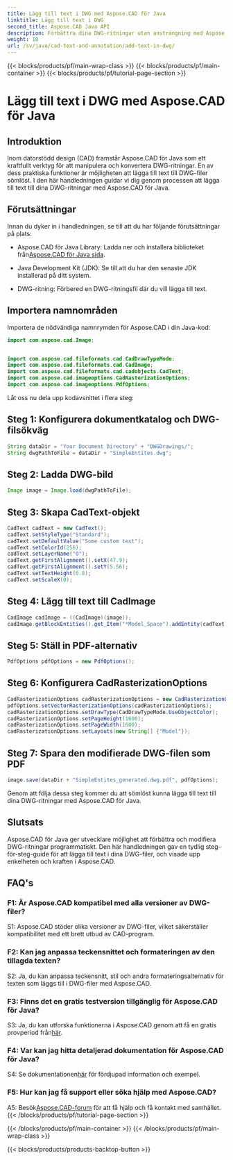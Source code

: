 ```yaml
---
title: Lägg till text i DWG med Aspose.CAD för Java
linktitle: Lägg till text i DWG
second_title: Aspose.CAD Java API
description: Förbättra dina DWG-ritningar utan ansträngning med Aspose.CAD för Java. Lägg till text sömlöst med vår steg-för-steg-guide.
weight: 10
url: /sv/java/cad-text-and-annotation/add-text-in-dwg/
---
```


{{< blocks/products/pf/main-wrap-class >}}
{{< blocks/products/pf/main-container >}}
{{< blocks/products/pf/tutorial-page-section >}}

# Lägg till text i DWG med Aspose.CAD för Java

## Introduktion

Inom datorstödd design (CAD) framstår Aspose.CAD för Java som ett kraftfullt verktyg för att manipulera och konvertera DWG-ritningar. En av dess praktiska funktioner är möjligheten att lägga till text till DWG-filer sömlöst. I den här handledningen guidar vi dig genom processen att lägga till text till dina DWG-ritningar med Aspose.CAD för Java.

## Förutsättningar

Innan du dyker in i handledningen, se till att du har följande förutsättningar på plats:

-  Aspose.CAD för Java Library: Ladda ner och installera biblioteket från[Aspose.CAD för Java sida](https://releases.aspose.com/cad/java/).

- Java Development Kit (JDK): Se till att du har den senaste JDK installerad på ditt system.

- DWG-ritning: Förbered en DWG-ritningsfil där du vill lägga till text.

## Importera namnområden

Importera de nödvändiga namnrymden för Aspose.CAD i din Java-kod:

```java
import com.aspose.cad.Image;


import com.aspose.cad.fileformats.cad.CadDrawTypeMode;
import com.aspose.cad.fileformats.cad.CadImage;
import com.aspose.cad.fileformats.cad.cadobjects.CadText;
import com.aspose.cad.imageoptions.CadRasterizationOptions;
import com.aspose.cad.imageoptions.PdfOptions;
```

Låt oss nu dela upp kodavsnittet i flera steg:

## Steg 1: Konfigurera dokumentkatalog och DWG-filsökväg

```java
String dataDir = "Your Document Directory" + "DWGDrawings/";
String dwgPathToFile = dataDir + "SimpleEntites.dwg";
```

## Steg 2: Ladda DWG-bild

```java
Image image = Image.load(dwgPathToFile);
```

## Steg 3: Skapa CadText-objekt

```java
CadText cadText = new CadText();
cadText.setStyleType("Standard");
cadText.setDefaultValue("Some custom text");
cadText.setColorId(256);
cadText.setLayerName("0");
cadText.getFirstAlignment().setX(47.9);
cadText.getFirstAlignment().setY(5.56);
cadText.setTextHeight(0.8);
cadText.setScaleX(0);
```

## Steg 4: Lägg till text till CadImage

```java
CadImage cadImage = ((CadImage)(image));
cadImage.getBlockEntities().get_Item("*Model_Space").addEntity(cadText);
```

## Steg 5: Ställ in PDF-alternativ

```java
PdfOptions pdfOptions = new PdfOptions();
```

## Steg 6: Konfigurera CadRasterizationOptions

```java
CadRasterizationOptions cadRasterizationOptions = new CadRasterizationOptions();
pdfOptions.setVectorRasterizationOptions(cadRasterizationOptions);
cadRasterizationOptions.setDrawType(CadDrawTypeMode.UseObjectColor);
cadRasterizationOptions.setPageHeight(1600);
cadRasterizationOptions.setPageWidth(1600);
cadRasterizationOptions.setLayouts(new String[] {"Model"});
```

## Steg 7: Spara den modifierade DWG-filen som PDF

```java
image.save(dataDir + "SimpleEntites_generated.dwg.pdf", pdfOptions);
```

Genom att följa dessa steg kommer du att sömlöst kunna lägga till text till dina DWG-ritningar med Aspose.CAD för Java.

## Slutsats

Aspose.CAD för Java ger utvecklare möjlighet att förbättra och modifiera DWG-ritningar programmatiskt. Den här handledningen gav en tydlig steg-för-steg-guide för att lägga till text i dina DWG-filer, och visade upp enkelheten och kraften i Aspose.CAD.

## FAQ's

### F1: Är Aspose.CAD kompatibel med alla versioner av DWG-filer?

S1: Aspose.CAD stöder olika versioner av DWG-filer, vilket säkerställer kompatibilitet med ett brett utbud av CAD-program.

### F2: Kan jag anpassa teckensnittet och formateringen av den tillagda texten?

S2: Ja, du kan anpassa teckensnitt, stil och andra formateringsalternativ för texten som läggs till i DWG-filer med Aspose.CAD.

### F3: Finns det en gratis testversion tillgänglig för Aspose.CAD för Java?

 S3: Ja, du kan utforska funktionerna i Aspose.CAD genom att få en gratis provperiod från[här](https://releases.aspose.com/).

### F4: Var kan jag hitta detaljerad dokumentation för Aspose.CAD för Java?

 S4: Se dokumentationen[här](https://reference.aspose.com/cad/java/) för fördjupad information och exempel.

### F5: Hur kan jag få support eller söka hjälp med Aspose.CAD?

A5: Besök[Aspose.CAD-forum](https://forum.aspose.com/c/cad/19) för att få hjälp och få kontakt med samhället.
{{< /blocks/products/pf/tutorial-page-section >}}

{{< /blocks/products/pf/main-container >}}
{{< /blocks/products/pf/main-wrap-class >}}

{{< blocks/products/products-backtop-button >}}
